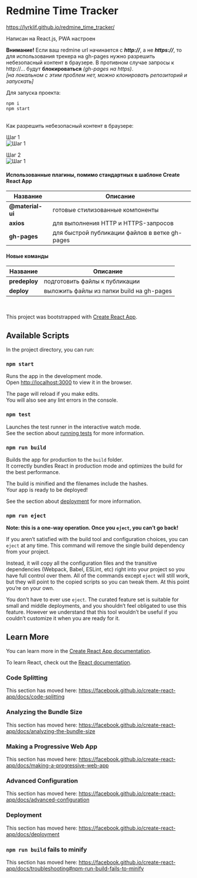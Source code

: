# Redmine Time Tracker

https://lyrklif.github.io/redmine_time_tracker/  

Написан на React.js, PWA настроен  

**Внимание!** Если ваш redmine url начинается с ***http://***, а не ***https://***, то для использования трекера на gh-pages нужно разрешить небезопасный контент в браузере. В противном случае запросы к http://... будут **блокироваться** *(gh-pages на https)*.   
 *[на локальном с этим проблем нет, можно клонировать репозиторий и запускать]*  
 
 Для запуска проекта:  
 ```  
 npm i  
 npm start  
```
 <br>
 Как разрешить небезопасный контент в браузере:  
 
 Шаг 1  
 ![Шаг 1](https://i.paste.pics/b44dd02ae25ad2f7b890ca78eddf8680.png)  
 
 Шаг 2  
 ![Шаг 1](https://i.paste.pics/aa76c27d2989729cad2872e752a00595.png)  
 
 #### Использованные плагины, помимо стандартных в шаблоне Create React App  
 Название | Описание
 ------------ | -------------
 **@material-ui** | готовые стилизованные компоненты 
 **axios** | для выполнения HTTP и HTTPS-запросов 
 **gh-pages** | для быстрой публикации файлов в ветке gh-pages 

 #### Новые команды
   Название | Описание
  ------------ | -------------
  **predeploy** | подготовить файлы к публикации 
  **deploy** | выложить файлы из папки build на gh-pages 
 
 <br> 

This project was bootstrapped with [Create React App](https://github.com/facebook/create-react-app).

## Available Scripts

In the project directory, you can run:

### `npm start`

Runs the app in the development mode.<br />
Open [http://localhost:3000](http://localhost:3000) to view it in the browser.

The page will reload if you make edits.<br />
You will also see any lint errors in the console.

### `npm test`

Launches the test runner in the interactive watch mode.<br />
See the section about [running tests](https://facebook.github.io/create-react-app/docs/running-tests) for more information.

### `npm run build`

Builds the app for production to the `build` folder.<br />
It correctly bundles React in production mode and optimizes the build for the best performance.

The build is minified and the filenames include the hashes.<br />
Your app is ready to be deployed!

See the section about [deployment](https://facebook.github.io/create-react-app/docs/deployment) for more information.

### `npm run eject`

**Note: this is a one-way operation. Once you `eject`, you can’t go back!**

If you aren’t satisfied with the build tool and configuration choices, you can `eject` at any time. This command will remove the single build dependency from your project.

Instead, it will copy all the configuration files and the transitive dependencies (Webpack, Babel, ESLint, etc) right into your project so you have full control over them. All of the commands except `eject` will still work, but they will point to the copied scripts so you can tweak them. At this point you’re on your own.

You don’t have to ever use `eject`. The curated feature set is suitable for small and middle deployments, and you shouldn’t feel obligated to use this feature. However we understand that this tool wouldn’t be useful if you couldn’t customize it when you are ready for it.

## Learn More

You can learn more in the [Create React App documentation](https://facebook.github.io/create-react-app/docs/getting-started).

To learn React, check out the [React documentation](https://reactjs.org/).

### Code Splitting

This section has moved here: https://facebook.github.io/create-react-app/docs/code-splitting

### Analyzing the Bundle Size

This section has moved here: https://facebook.github.io/create-react-app/docs/analyzing-the-bundle-size

### Making a Progressive Web App

This section has moved here: https://facebook.github.io/create-react-app/docs/making-a-progressive-web-app

### Advanced Configuration

This section has moved here: https://facebook.github.io/create-react-app/docs/advanced-configuration

### Deployment

This section has moved here: https://facebook.github.io/create-react-app/docs/deployment

### `npm run build` fails to minify

This section has moved here: https://facebook.github.io/create-react-app/docs/troubleshooting#npm-run-build-fails-to-minify
